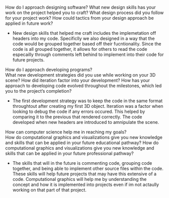 How do I approach designing software? 
What new design skills has your work on the project helped you to craft?  What design process did you follow for your project work?  How could tactics from your design approach be applied in future work?
- New design skills that helped me craft includes the implemetation off headers into my code.  Specificlly we also designed in a way that the code would be grouped together based off their fucntionality.  Since the code is all grouped together, it allows for others to read the code especailly through comments left behind to implement into their code for future projects.  


How do I approach developing programs?  
What new development strategies did you use while working on your 3D scene?  How did iteration factor into your development?  How has your approach to developing code evolved throughout the milestones, which led you to the project’s completion?
- The first development strategy was to keep the code in the same format throughtout after creating my first 3D object.  Iteration was a factor when looking to debug the code if any errors occured.  This helped by comparing it to the previous that rendered correctly.  The code developed when new headers are introduced to amnipulate the scene.  



How can computer science help me in reaching my goals?  
How do computational graphics and visualizations give you new knowledge and skills that can be applied in your future educational pathway?  How do computational graphics and visualizations give you new knowledge and skills that can be applied in your future professional pathway?
- The skills that will in the future is commenting code, grouping code together, and being able to implement other source files within the code.  These skills will help future projects that may have this extensive of a code.  Computational graphics will help me by understanding the concept and how it is implemented into projects even if im not actaully working on that part of that project.  
